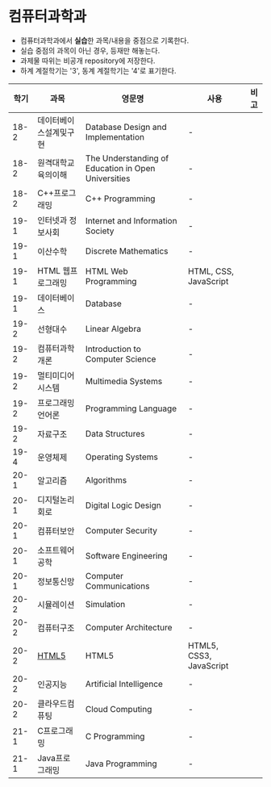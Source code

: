 # 컴퓨터과학과
* 컴퓨터과학과에서 **실습**한 과목/내용을 중점으로 기록한다.
* 실습 중점의 과목이 아닌 경우, 등재만 해놓는다.
* 과제물 따위는 비공개 repository에 저장한다.
* 하계 계절학기는 '3', 동계 계절학기는 '4'로 표기한다.

|학기|과목|영문명|사용|비고|
|---|---|---|---|---|
|18-2|데이터베이스설계및구현|Database Design and Implementation|-||
|18-2|원격대학교육의이해|The Understanding of Education in Open Universities|-||
|18-2|C++프로그래밍|C++ Programming|-||
|19-1|인터넷과 정보사회|Internet and Information Society|-||
|19-1|이산수학|Discrete Mathematics|-||
|19-1|HTML 웹프로그래밍|HTML Web Programming|HTML, CSS, JavaScript||
|19-1|데이터베이스|Database|-||
|19-2|선형대수|Linear Algebra|-||
|19-2|컴퓨터과학 개론|Introduction to Computer Science|-||
|19-2|멀티미디어시스템|Multimedia Systems|-||
|19-2|프로그래밍언어론|Programming Language|-||
|19-2|자료구조|Data Structures|-||
|19-4|운영체제|Operating Systems|-||
|20-1|알고리즘|Algorithms|-||
|20-1|디지털논리회로|Digital Logic Design|-||
|20-1|컴퓨터보안|Computer Security|-||
|20-1|소프트웨어공학|Software Engineering|-||
|20-1|정보통신망|Computer Communications|-||
|20-2|시뮬레이션|Simulation|-||
|20-2|컴퓨터구조|Computer Architecture|-||
|20-2|[HTML5](https://github.com/hwahyeon/knou-html5)|HTML5|HTML5, CSS3, JavaScript||
|20-2|인공지능|Artificial Intelligence|-||
|20-2|클라우드컴퓨팅|Cloud Computing|-||
|21-1|C프로그래밍|C Programming|-||
|21-1|Java프로그래밍|Java Programming|-||



